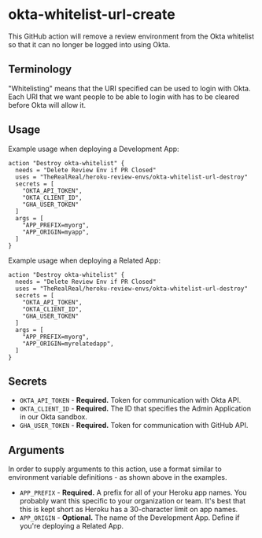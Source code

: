 # okta-whitelist-url-create

This GitHub action will remove a review environment from the Okta whitelist so that it can no longer be logged into using Okta.

## Terminology

"Whitelisting" means that the URI specified can be used to login with Okta. Each URI that we want people to be able to login with has to be cleared before Okta will allow it. 

## Usage

Example usage when deploying a Development App:

```
action "Destroy okta-whitelist" {
  needs = "Delete Review Env if PR Closed"
  uses = "TheRealReal/heroku-review-envs/okta-whitelist-url-destroy"
  secrets = [
    "OKTA_API_TOKEN",
    "OKTA_CLIENT_ID",
    "GHA_USER_TOKEN"
  ]
  args = [
    "APP_PREFIX=myorg",
    "APP_ORIGIN=myapp",
  ]
}
```

Example usage when deploying a Related App:

```
action "Destroy okta-whitelist" {
  needs = "Delete Review Env if PR Closed"
  uses = "TheRealReal/heroku-review-envs/okta-whitelist-url-destroy"
  secrets = [
    "OKTA_API_TOKEN",
    "OKTA_CLIENT_ID",
    "GHA_USER_TOKEN"
  ]
  args = [
    "APP_PREFIX=myorg",
    "APP_ORIGIN=myrelatedapp",
  ]
}
```

## Secrets

* `OKTA_API_TOKEN` - **Required.** Token for communication with Okta API.
* `OKTA_CLIENT_ID` - **Required.** The ID that specifies the Admin Application in our Okta sandbox.
* `GHA_USER_TOKEN` - **Required.** Token for communication with GitHub API.

## Arguments

In order to supply arguments to this action, use a format similar to environment variable definitions - as shown above in the examples.

* `APP_PREFIX` - **Required.** A prefix for all of your Heroku app names. You probably want this specific to your organization or team. It's best that this is kept short as Heroku has a 30-character limit on app names.
* `APP_ORIGIN` - **Optional.** The name of the Development App. Define if you're deploying a Related App.
